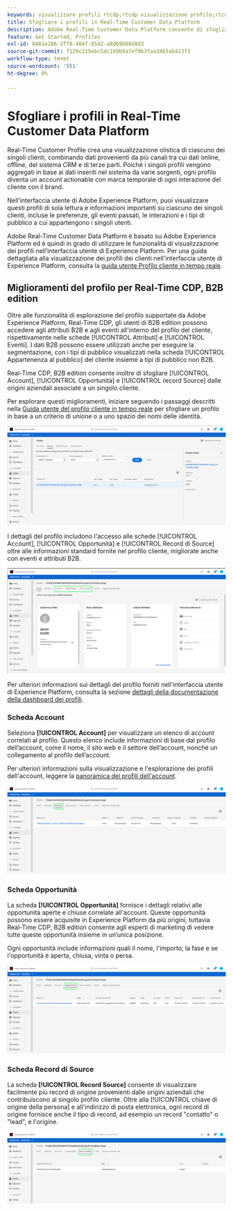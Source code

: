 ```yaml
---
keywords: visualizzare profili rtcdp;rtcdp visualizzazione profilo;rtcdp profili
title: Sfogliare i profili in Real-Time Customer Data Platform
description: Adobe Real-Time Customer Data Platform consente di sfogliare i dati Real-Time Customer Profile tramite l’interfaccia utente di Adobe Experience Platform.
feature: Get Started, Profiles
exl-id: 8481e286-2ff0-484f-85d2-a8db9b08d8d3
source-git-commit: f129c215ebc5dc169b9a7ef9b3faa3463ab413f3
workflow-type: tm+mt
source-wordcount: '551'
ht-degree: 0%

---
```



# Sfogliare i profili in Real-Time Customer Data Platform

Real-Time Customer Profile crea una visualizzazione olistica di ciascuno dei singoli clienti, combinando dati provenienti da più canali tra cui dati online, offline, del sistema CRM e di terze parti. Poiché i singoli profili vengono aggregati in base ai dati inseriti nel sistema da varie sorgenti, ogni profilo diventa un account actionable con marca temporale di ogni interazione del cliente con il brand.

Nell’interfaccia utente di Adobe Experience Platform, puoi visualizzare questi profili di sola lettura e informazioni importanti su ciascuno dei singoli clienti, incluse le preferenze, gli eventi passati, le interazioni e i tipi di pubblico a cui appartengono i singoli utenti.

Adobe Real-Time Customer Data Platform è basato su Adobe Experience Platform ed è quindi in grado di utilizzare le funzionalità di visualizzazione dei profili nell’interfaccia utente di Experience Platform. Per una guida dettagliata alla visualizzazione dei profili dei clienti nell&#39;interfaccia utente di Experience Platform, consulta la [guida utente Profilo cliente in tempo reale](../../profile/ui/user-guide.md).

## Miglioramenti del profilo per Real-Time CDP, B2B edition

Oltre alle funzionalità di esplorazione del profilo supportate da Adobe Experience Platform, Real-Time CDP, gli utenti di B2B edition possono accedere agli attributi B2B e agli eventi all&#39;interno del profilo del cliente, rispettivamente nelle schede [!UICONTROL Attributi] e [!UICONTROL Eventi]. I dati B2B possono essere utilizzati anche per eseguire la segmentazione, con i tipi di pubblico visualizzati nella scheda [!UICONTROL Appartenenza al pubblico] del cliente insieme a tipi di pubblico non B2B.

Real-Time CDP, B2B edition consente inoltre di sfogliare [!UICONTROL Account], [!UICONTROL Opportunità] e [!UICONTROL record Source] dalle origini aziendali associate a un singolo cliente.

Per esplorare questi miglioramenti, iniziare seguendo i passaggi descritti nella [Guida utente del profilo cliente in tempo reale](../../profile/ui/user-guide.md) per sfogliare un profilo in base a un criterio di unione o a uno spazio dei nomi delle identità.

![](images/b2b-browse-profile.png)

I dettagli del profilo includono l&#39;accesso alle schede [!UICONTROL Account], [!UICONTROL Opportunità] e [!UICONTROL Record di Source] oltre alle informazioni standard fornite nel profilo cliente, migliorate anche con eventi e attributi B2B.

![](images/b2b-profile-detail.png)

Per ulteriori informazioni sui dettagli del profilo forniti nell&#39;interfaccia utente di Experience Platform, consulta la sezione [dettagli della documentazione della dashboard dei profili](../../dashboards/guides/profiles.md#browse-profiles).

### Scheda Account

Seleziona **[!UICONTROL Account]** per visualizzare un elenco di account correlati al profilo. Questo elenco include informazioni di base dal profilo dell’account, come il nome, il sito web e il settore dell’account, nonché un collegamento al profilo dell’account.

Per ulteriori informazioni sulla visualizzazione e l&#39;esplorazione dei profili dell&#39;account, leggere la [panoramica dei profili dell&#39;account](../accounts/account-profile-overview.md).

![](images/b2b-profile-accounts.png)

### Scheda Opportunità

La scheda **[!UICONTROL Opportunità]** fornisce i dettagli relativi alle opportunità aperte e chiuse correlate all&#39;account. Queste opportunità possono essere acquisite in Experience Platform da più origini, tuttavia Real-Time CDP, B2B edition consente agli esperti di marketing di vedere tutte queste opportunità insieme in un’unica posizione.

Ogni opportunità include informazioni quali il nome, l&#39;importo, la fase e se l&#39;opportunità è aperta, chiusa, vinta o persa.

![](images/b2b-profile-opportunities.png)

### Scheda Record di Source

La scheda **[!UICONTROL Record Source]** consente di visualizzare facilmente più record di origine provenienti dalle origini aziendali che contribuiscono al singolo profilo cliente. Oltre alla [!UICONTROL chiave di origine della persona] e all&#39;indirizzo di posta elettronica, ogni record di origine fornisce anche il tipo di record, ad esempio un record &quot;contatto&quot; o &quot;lead&quot;, e l&#39;origine.

![](images/b2b-profile-source-records.png)
